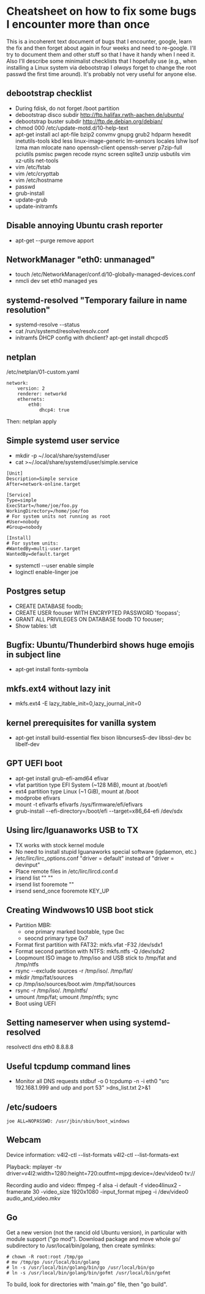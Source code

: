 # Cheatsheet on how to fix some bugs I encounter more than once
This is a incoherent text document of bugs that I encounter, google, learn the
fix and then forget about again in four weeks and need to re-google. I'll try
to document them and other stuff so that I have it handy when I need it. Also
I'll describe some minimalist checklists that I hopefully use (e.g., when
installing a Linux system via debootstrap I *always* forget to change the root
passwd the first time around). It's probably not very useful for anyone else.


## debootstrap checklist
  * During fdisk, do not forget /boot partition
  * debootstrap disco subdir http://ftp.halifax.rwth-aachen.de/ubuntu/
  * debootstrap buster subdir http://ftp.de.debian.org/debian/
  * chmod 000 /etc/update-motd.d/10-help-text
  * apt-get install acl apt-file bzip2 convmv gnupg grub2 hdparm hexedit inetutils-tools kbd less linux-image-generic lm-sensors locales lshw lsof lzma man mlocate nano openssh-client openssh-server p7zip-full pciutils psmisc pwgen recode rsync screen sqlite3 unzip usbutils vim xz-utils net-tools
  * vim /etc/fstab
  * vim /etc/crypttab
  * vim /etc/hostname
  * passwd
  * grub-install
  * update-grub
  * update-initramfs


## Disable annoying Ubuntu crash reporter
  * apt-get --purge remove apport


## NetworkManager "eth0: unmanaged"
  * touch /etc/NetworkManager/conf.d/10-globally-managed-devices.conf
  * nmcli dev set eth0 managed yes


## systemd-resolved "Temporary failure in name resolution"
  * systemd-resolve --status
  * cat /run/systemd/resolve/resolv.conf
  * initramfs DHCP config with dhclient? apt-get install dhcpcd5


## netplan
/etc/netplan/01-custom.yaml

```
network:
    version: 2
    renderer: networkd
    ethernets:
        eth0:
            dhcp4: true
```

Then: netplan apply


## Simple systemd user service
  * mkdir -p ~/.local/share/systemd/user
  * cat >~/.local/share/systemd/user/simple.service

```
[Unit]
Description=Simple service
After=network-online.target

[Service]
Type=simple
ExecStart=/home/joe/foo.py
WorkingDirectory=/home/joe/foo
# For system units not running as root
#User=nobody
#Group=nobody

[Install]
# For system units:
#WantedBy=multi-user.target
WantedBy=default.target
```

  * systemctl --user enable simple
  * loginctl enable-linger joe

## Postgres setup
  * CREATE DATABASE foodb;
  * CREATE USER foouser WITH ENCRYPTED PASSWORD 'foopass';
  * GRANT ALL PRIVILEGES ON DATABASE foodb TO foouser;
  * Show tables: \dt

## Bugfix: Ubuntu/Thunderbird shows huge emojis in subject line
  * apt-get install fonts-symbola

## mkfs.ext4 without lazy init
  * mkfs.ext4 -E lazy_itable_init=0,lazy_journal_init=0

## kernel prerequisites for vanilla system
  * apt-get install build-essential flex bison libncurses5-dev libssl-dev bc libelf-dev

## GPT UEFI boot
  * apt-get install grub-efi-amd64 efivar
  * vfat partition type EFI System (~128 MiB), mount at /boot/efi
  * ext4 partition type Linux (~1 GiB), mount at /boot
  * modprobe efivars
  * mount -t efivarfs efivarfs /sys/firmware/efi/efivars
  * grub-install --efi-directory=/boot/efi --target=x86_64-efi /dev/sdx

## Using lirc/Iguanaworks USB to TX
  * TX works with stock kernel module
  * No need to install stupid Iguanaworks special software (igdaemon, etc.)
  * /etc/lirc/lirc_options.conf "driver = default" instead of "driver = devinput"
  * Place remote files in /etc/lirc/lircd.conf.d
  * irsend list "" ""
  * irsend list fooremote ""
  * irsend send_once fooremote KEY_UP

## Creating Windwows10 USB boot stick
  * Partition MBR:
     - one primary marked bootable, type 0xc
     - seocnd primary type 0x7
  * Format first partition with FAT32: mkfs.vfat -F32 /dev/sdx1
  * Format second partition with NTFS: mkfs.ntfs -Q /dev/sdx2
  * Loopmount ISO image to /tmp/iso and USB stick to /tmp/fat and /tmp/ntfs
  * rsync --exclude sources -r /tmp/iso/. /tmp/fat/
  * mkdir /tmp/fat/sources
  * cp /tmp/iso/sources/boot.wim /tmp/fat/sources
  * rsync -r /tmp/iso/. /tmp/ntfs/
  * umount /tmp/fat; umount /tmp/ntfs; sync
  * Boot using UEFI

## Setting nameserver when using systemd-resolved
resolvectl dns eth0 8.8.8.8

## Useful tcpdump command lines
  * Monitor all DNS requests
    stdbuf -o 0 tcpdump -n -i eth0 "src 192.168.1.999 and udp and port 53" >dns_list.txt 2>&1

## /etc/sudoers
```
joe ALL=NOPASSWD: /usr/jbin/sbin/boot_windows
```

## Webcam
Device information:
v4l2-ctl --list-formats
v4l2-ctl --list-formats-ext

Playback:
mplayer -tv driver=v4l2:width=1280:height=720:outfmt=mjpg:device=/dev/video0 tv://

Recording audio and video:
ffmpeg -f alsa -i default -f video4linux2 -framerate 30 -video_size 1920x1080 -input_format mjpeg -i /dev/video0 audio_and_video.mkv

## Go
Get a new version (not the rancid old Ubuntu version), in particular with
module support ("go mod"). Download package and move whole go/ subdirectory to
/usr/local/bin/golang, then create symlinks:

```
# chown -R root:root /tmp/go
# mv /tmp/go /usr/local/bin/golang
# ln -s /usr/local/bin/golang/bin/go /usr/local/bin/go
# ln -s /usr/local/bin/golang/bin/gofmt /usr/local/bin/gofmt
```

To build, look for directories with "main.go" file, then "go build".
